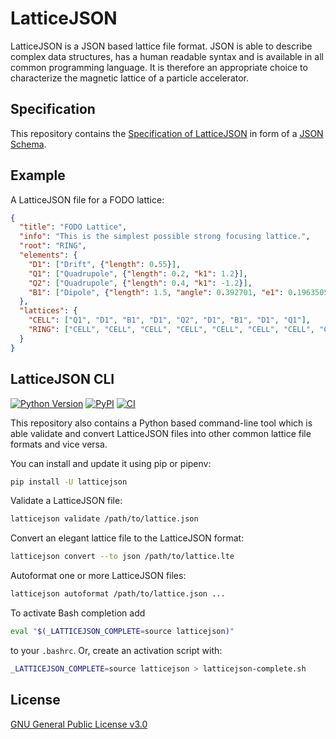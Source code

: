 # LatticeJSON

LatticeJSON is a JSON based lattice file format. JSON is able to describe complex data structures,
has a human readable syntax and is available in all common programming language. It is therefore an
appropriate choice to characterize the magnetic lattice of a particle accelerator.

## Specification

This repository contains the
[Specification of LatticeJSON](https://github.com/andreasfelix/latticejson/blob/master/latticejson/schema.json)
in form of a [JSON Schema](https://json-schema.org).

## Example

A LatticeJSON file for a FODO lattice:

```json
{
  "title": "FODO Lattice",
  "info": "This is the simplest possible strong focusing lattice.",
  "root": "RING",
  "elements": {
    "D1": ["Drift", {"length": 0.55}],
    "Q1": ["Quadrupole", {"length": 0.2, "k1": 1.2}],
    "Q2": ["Quadrupole", {"length": 0.4, "k1": -1.2}],
    "B1": ["Dipole", {"length": 1.5, "angle": 0.392701, "e1": 0.1963505, "e2": 0.1963505}]
  },
  "lattices": {
    "CELL": ["Q1", "D1", "B1", "D1", "Q2", "D1", "B1", "D1", "Q1"],
    "RING": ["CELL", "CELL", "CELL", "CELL", "CELL", "CELL", "CELL", "CELL"]
  }
}
```

## LatticeJSON CLI

[![Python Version](https://img.shields.io/pypi/pyversions/latticejson)](https://pypi.org/project/latticejson/)
[![PyPI](https://img.shields.io/pypi/v/latticejson.svg)](https://pypi.org/project/latticejson/)
[![CI](https://github.com/andreasfelix/latticejson/workflows/CI/badge.svg)](https://github.com/andreasfelix/latticejson/actions?query=workflow%3ACI)

This repository also contains a Python based command-line tool which is able validate
and convert LatticeJSON files into other common lattice file formats and vice versa.

You can install and update it using pip or pipenv:

```sh
pip install -U latticejson
```

Validate a LatticeJSON file:

```sh
latticejson validate /path/to/lattice.json
```

Convert an elegant lattice file to the LatticeJSON format:

```sh
latticejson convert --to json /path/to/lattice.lte
```

Autoformat one or more LatticeJSON files:

```sh
latticejson autoformat /path/to/lattice.json ...
```

To activate Bash completion add

```sh
eval "$(_LATTICEJSON_COMPLETE=source latticejson)"
```

to your `.bashrc`. Or, create an activation script with:

```sh
_LATTICEJSON_COMPLETE=source latticejson > latticejson-complete.sh
```

## License

[GNU General Public License v3.0](https://github.com/andreasfelix/latticejson/blob/master/LICENSE)
